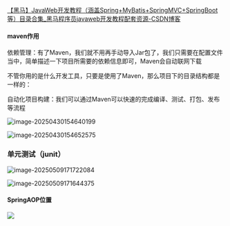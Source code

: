 [【黑马】JavaWeb开发教程（涵盖Spring+MyBatis+SpringMVC+SpringBoot等）目录合集_黑马程序员javaweb开发教程配套资源-CSDN博客](https://blog.csdn.net/qq_41071754/article/details/130118205)

#### maven作用


依赖管理：有了Maven，我们就不用再手动导入Jar包了，我们只需要在配置文件当中，简单描述一下项目所需要的依赖信息即可，Maven会自动联网下载

不管你用的是什么开发工具，只要是使用了Maven，那么项目下的目录结构都是一样的：

自动化项目构建：我们可以通过Maven可以快速的完成编译、测试、打包、发布等流程

![image-20250430154640199](C:\Users\86138\AppData\Roaming\Typora\typora-user-images\image-20250430154640199.png)

![image-20250430154652575](C:\Users\86138\AppData\Roaming\Typora\typora-user-images\image-20250430154652575.png)



### 单元测试（junit）

![image-20250509171722084](C:\Users\86138\AppData\Roaming\Typora\typora-user-images\image-20250509171722084.png)

![image-20250509171644375](C:\Users\86138\AppData\Roaming\Typora\typora-user-images\image-20250509171644375.png)

#### SpringAOP位置

![](C:\Users\86138\AppData\Roaming\Typora\typora-user-images\image-20250604164006006.png)